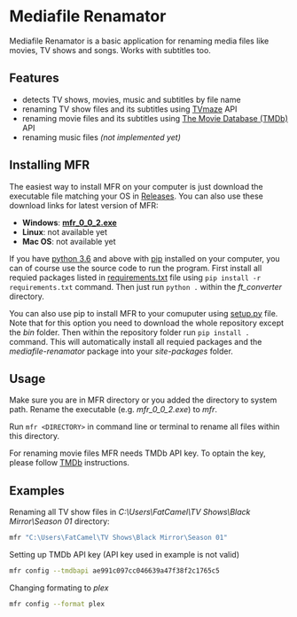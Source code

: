 # Mediafile Renamator

Mediafile Renamator is a basic application for renaming media files like movies, TV shows and songs. Works with subtitles too.

## Features

- detects TV shows, movies, music and subtitles by file name
- renaming TV show files and its subtitles using [TVmaze](https://www.tvmaze.com) API
- renaming movie files and its subtitles using [The Movie Database (TMDb)](https://www.themoviedb.org) API
- renaming music files *(not implemented yet)*

## Installing MFR

The easiest way to install MFR on your computer is just download the executable file matching your OS in [Releases](https://gitlab.com/Theobaldik/mediafile-renamator/-/releases).
You can also use these download links for latest version of MFR:

- **Windows**: **[mfr_0_0_2.exe](https://gitlab.com/Theobaldik/mediafile-renamator/uploads/885446693f756ce0d824e6cdbbe412ec/mfr_0_0_2.exe)**
- **Linux**: not available yet
- **Mac OS**: not available yet

If you have [python 3.6](https://www.python.org/) and above with [pip](https://pypi.org/) installed on your computer, you can of course use the source code to run the program. First install all requied packages listed in [requirements.txt](/requirements.txt) file using `pip install -r requirements.txt` command. Then just run `python .` within the *ft_converter* directory.

You can also use pip to install MFR to your comuputer using [setup.py](/setup.py) file. Note that for this option you need to download the whole repository except the *bin* folder. Then within the repository folder run `pip install .` command. This will automatically install all requied packages and the *mediafile-renamator* package into your *site-packages* folder.

## Usage


Make sure you are in MFR directory or you added the directory to system path. Rename the executable (e.g. *mfr_0_0_2.exe*) to *mfr*.

Run `mfr <DIRECTORY>` in command line or terminal to rename all files within this directory.

For renaming movie files MFR needs TMDb API key. To optain the key, please follow [TMDb](https://www.themoviedb.org/documentation/api) instructions.

## Examples

Renaming all TV show files in *C:\Users\FatCamel\TV Shows\Black Mirror\Season 01* directory:

```bash
mfr "C:\Users\FatCamel\TV Shows\Black Mirror\Season 01"
```

Setting up TMDb API key (API key used in example is not valid)

```bash
mfr config --tmdbapi ae991c097cc046639a47f38f2c1765c5
```

Changing formating to *plex*

```bash
mfr config --format plex
```
